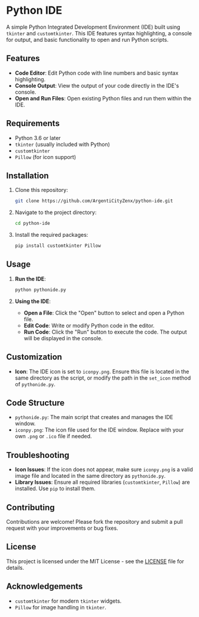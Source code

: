 # Python IDE

A simple Python Integrated Development Environment (IDE) built using `tkinter` and `customtkinter`. This IDE features syntax highlighting, a console for output, and basic functionality to open and run Python scripts.

## Features

- **Code Editor**: Edit Python code with line numbers and basic syntax highlighting.
- **Console Output**: View the output of your code directly in the IDE's console.
- **Open and Run Files**: Open existing Python files and run them within the IDE.

## Requirements

- Python 3.6 or later
- `tkinter` (usually included with Python)
- `customtkinter`
- `Pillow` (for icon support)

## Installation

1. Clone this repository:
   ```bash
   git clone https://github.com/ArgentiCityZenx/python-ide.git
   ```

2. Navigate to the project directory:
   ```bash
   cd python-ide
   ```

3. Install the required packages:
   ```bash
   pip install customtkinter Pillow
   ```

## Usage

1. **Run the IDE**:
   ```bash
   python pythonide.py
   ```

2. **Using the IDE**:
   - **Open a File**: Click the "Open" button to select and open a Python file.
   - **Edit Code**: Write or modify Python code in the editor.
   - **Run Code**: Click the "Run" button to execute the code. The output will be displayed in the console.

## Customization

- **Icon**: The IDE icon is set to `iconpy.png`. Ensure this file is located in the same directory as the script, or modify the path in the `set_icon` method of `pythonide.py`.

## Code Structure

- `pythonide.py`: The main script that creates and manages the IDE window.
- `iconpy.png`: The icon file used for the IDE window. Replace with your own `.png` or `.ico` file if needed.

## Troubleshooting

- **Icon Issues**: If the icon does not appear, make sure `iconpy.png` is a valid image file and located in the same directory as `pythonide.py`.
- **Library Issues**: Ensure all required libraries (`customtkinter`, `Pillow`) are installed. Use `pip` to install them.

## Contributing

Contributions are welcome! Please fork the repository and submit a pull request with your improvements or bug fixes.

## License

This project is licensed under the MIT License - see the [LICENSE](LICENSE) file for details.

## Acknowledgements

- `customtkinter` for modern `tkinter` widgets.
- `Pillow` for image handling in `tkinter`.

```
